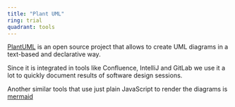 ```yaml
---
title: "Plant UML"
ring: trial
quadrant: tools
---
```


[PlantUML](https://plantuml.com/) is an open source project that allows to create UML diagrams in a text-based and declarative way.

Since it is integrated in tools like Confluence, IntelliJ and GitLab we use it a lot to quickly document results of software design sessions.

Another similar tools that use just plain JavaScript to render the diagrams is [mermaid](https://mermaid-js.github.io/mermaid/#/)
